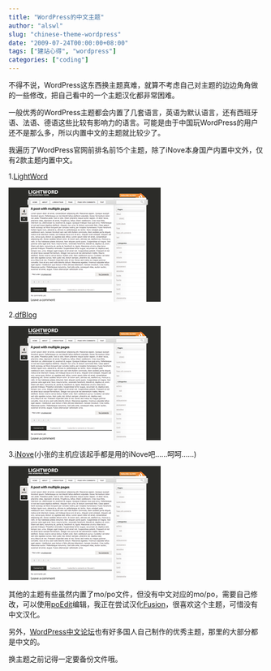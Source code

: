 ```yaml
---
title: "WordPress的中文主题"
author: "alswl"
slug: "chinese-theme-wordpress"
date: "2009-07-24T00:00:00+08:00"
tags: ["建站心得", "wordpress"]
categories: ["coding"]
---
```


不得不说，WordPress这东西换主题真难，就算不考虑自己对主题的边边角角做的一些修改，把自己看中的一个主题汉化都非常困难。

一般优秀的WordPress主题都会内置了几套语言，英语为默认语言，还有西班牙语、法语、德语这些比较有影响力的语言。可能是由于中国玩WordPress的用户
还不是那么多，所以内置中文的主题就比较少了。

我遍历了WordPress官网前排名前15个主题，除了iNove本身国产内置中文外，仅有2款主题内置中文。

1.[LightWord](http://wordpress.org/extend/themes/lightword)

[![image](/images/upload_dropbox/200907/screenshot.png)](/images/upload_dropbox/200907/screenshot.png)

2.[dfBlog](http://wordpress.org/extend/themes/dfblog)

[![image](/images/upload_dropbox/200907/screenshot.png)](http://wp-themes.com/wp-content/themes/dfblog/screenshot.png)

3.[iNove](http://wordpress.org/extend/themes/inove)(小张的主机应该起手都是用的iNove吧……呵呵……)

[![image](/images/upload_dropbox/200907/screenshot.png)](http://wp-themes.com/wp-content/themes/inove/screenshot.png)

其他的主题有些虽然内置了mo/po文件，但没有中文对应的mo/po，需要自己修改，可以使用[poEdit](http://www.xdowns.com/soft/38/103/2007/Soft_36710.html)编辑，我正在尝试汉化[Fusion](http://wordpress.org/extend/themes/fusion)，很喜欢这个主题，可惜没有中文汉化。

另外，[WordPress中文论坛](http://wordpress.org.cn/)也有好多国人自己制作的优秀主题，那里的大部分都是中文的。

换主题之前记得一定要备份文件哦。

